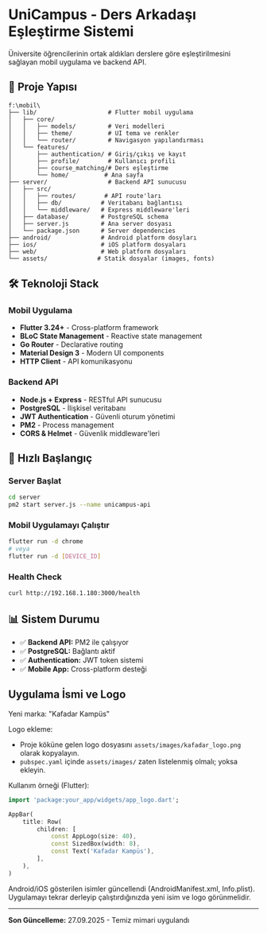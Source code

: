 # UniCampus - Ders Arkadaşı Eşleştirme Sistemi

Üniversite öğrencilerinin ortak aldıkları derslere göre eşleştirilmesini sağlayan mobil uygulama ve backend API.

## 📁 Proje Yapısı

```
f:\mobil\
├── lib/                    # Flutter mobil uygulama
│   ├── core/
│   │   ├── models/         # Veri modelleri
│   │   ├── theme/          # UI tema ve renkler
│   │   └── router/         # Navigasyon yapılandırması
│   └── features/
│       ├── authentication/ # Giriş/çıkış ve kayıt
│       ├── profile/        # Kullanıcı profili
│       ├── course_matching/# Ders eşleştirme
│       └── home/          # Ana sayfa
├── server/                 # Backend API sunucusu
│   ├── src/
│   │   ├── routes/        # API route'ları
│   │   ├── db/           # Veritabanı bağlantısı
│   │   └── middleware/   # Express middleware'leri
│   ├── database/         # PostgreSQL schema
│   ├── server.js         # Ana server dosyası
│   └── package.json      # Server dependencies
├── android/              # Android platform dosyları
├── ios/                  # iOS platform dosyaları
├── web/                  # Web platform dosyaları
└── assets/              # Statik dosyalar (images, fonts)
```

## 🛠️ Teknoloji Stack

### Mobil Uygulama
- **Flutter 3.24+** - Cross-platform framework
- **BLoC State Management** - Reactive state management
- **Go Router** - Declarative routing
- **Material Design 3** - Modern UI components
- **HTTP Client** - API komunikasyonu

### Backend API
- **Node.js + Express** - RESTful API sunucusu
- **PostgreSQL** - İlişkisel veritabanı
- **JWT Authentication** - Güvenli oturum yönetimi
- **PM2** - Process management
- **CORS & Helmet** - Güvenlik middleware'leri

## 🚀 Hızlı Başlangıç

### Server Başlat
```bash
cd server
pm2 start server.js --name unicampus-api
```

### Mobil Uygulamayı Çalıştır
```bash
flutter run -d chrome
# veya
flutter run -d [DEVICE_ID]
```

### Health Check
```bash
curl http://192.168.1.180:3000/health
```

## 📊 Sistem Durumu
- ✅ **Backend API:** PM2 ile çalışıyor
- ✅ **PostgreSQL:** Bağlantı aktif  
- ✅ **Authentication:** JWT token sistemi
- ✅ **Mobile App:** Cross-platform desteği

## Uygulama İsmi ve Logo

Yeni marka: "Kafadar Kampüs"

Logo ekleme:
- Proje köküne gelen logo dosyasını `assets/images/kafadar_logo.png` olarak kopyalayın.
- `pubspec.yaml` içinde `assets/images/` zaten listelenmiş olmalı; yoksa ekleyin.

Kullanım örneği (Flutter):

```dart
import 'package:your_app/widgets/app_logo.dart';

AppBar(
	title: Row(
		children: [
			const AppLogo(size: 40),
			const SizedBox(width: 8),
			const Text('Kafadar Kampüs'),
		],
	),
)
```

Android/iOS gösterilen isimler güncellendi (AndroidManifest.xml, Info.plist). Uygulamayı tekrar derleyip çalıştırdığınızda yeni isim ve logo görünmelidir.

---
**Son Güncelleme:** 27.09.2025 - Temiz mimari uygulandı